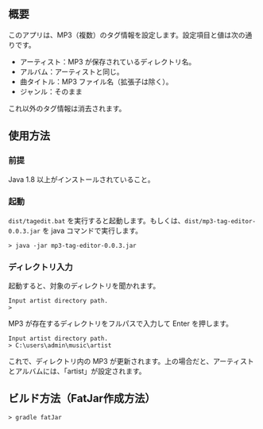 ## 概要
このアプリは、MP3（複数）のタグ情報を設定します。設定項目と値は次の通りです。

- アーティスト：MP3 が保存されているディレクトリ名。
- アルバム：アーティストと同じ。
- 曲タイトル：MP3 ファイル名（拡張子は除く）。
- ジャンル：そのまま

これ以外のタグ情報は消去されます。


## 使用方法
### 前提
Java 1.8 以上がインストールされていること。

### 起動
`dist/tagedit.bat` を実行すると起動します。もしくは、`dist/mp3-tag-editor-0.0.3.jar` を java コマンドで実行します。

```
> java -jar mp3-tag-editor-0.0.3.jar
```

### ディレクトリ入力
起動すると、対象のディレクトリを聞かれます。

```
Input artist directory path.
>
```

MP3 が存在するディレクトリをフルパスで入力して Enter を押します。

```
Input artist directory path.
> C:\users\admin\music\artist

```

これで、ディレクトリ内の MP3 が更新されます。上の場合だと、アーティストとアルバムには、「artist」が設定されます。


## ビルド方法（FatJar作成方法）

```
> gradle fatJar
```
